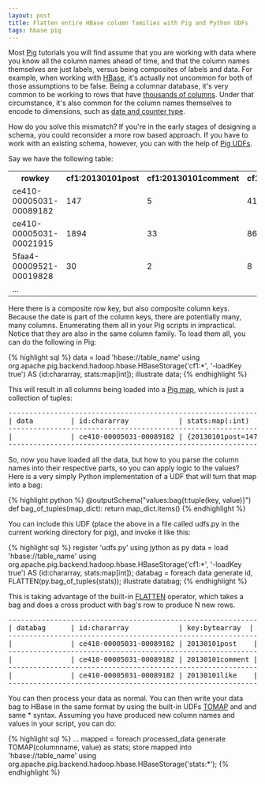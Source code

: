 ```yaml
---
layout: post
title: Flatten entire HBase column families with Pig and Python UDFs
tags: hbase pig
---
```


Most [Pig](http://pig.apache.org/) tutorials you will find assume that you are working with data where you know all the column names ahead of time, and that the column names themselves are just labels, versus being composites of labels and data. For example, when working with [HBase](http://hbase.apache.org/), it's actually not uncommon for both of those assumptions to be false. Being a columnar database, it's very common to be working to rows that have [thousands of columns](https://issues.apache.org/jira/browse/HBASE-867). Under that circumstance, it's also common for the column names themselves to encode to dimensions, such as [date and counter type](https://www.facebook.com/video/video.php?v=707216889765).

How do you solve this mismatch? If you're in the early stages of designing a schema, you could reconsider a more row based approach. If you have to work with an existing schema, however, you can with the help of [Pig UDFs](http://ofps.oreilly.com/titles/9781449302641/udf_lists.html).

Say we have the following table:

<table>
    <tr>
        <th>rowkey</th>
        <th>cf1:20130101post</th>
        <th>cf1:20130101comment</th>
        <th>cf1:20130101like</th>
        <th>cf1:20130102post</th>
        <th>...</th>
    </tr>
    <tr>
        <td>ce410-00005031-00089182</td>
        <td>147</td>
        <td>5</td>
        <td>41</td>
        <td>153</td>
    </tr>
    <tr>
        <td>ce410-00005031-00021915</td>
        <td>1894</td>
        <td>33</td>
        <td>86</td>
        <td>1945</td>
    </tr>
    <tr>
        <td>5faa4-00009521-00019828</td>
        <td>30</td>
        <td>2</td>
        <td>8</td>
        <td>31</td>
    </tr>
    <tr>
        <td>...</td>
    </tr>
</table>

Here there is a composite row key, but also composite column keys. Because the date is part of the column keys, there are potentially many, many columns. Enumerating them all in your Pig scripts in impractical. Notice that they are also in the same column family. To load them all, you can do the following in Pig:

{% highlight sql %}
data = load 'hbase://table_name' using org.apache.pig.backend.hadoop.hbase.HBaseStorage('cf1:*', '-loadKey true') AS (id:chararray, stats:map[int]);
illustrate data;
{% endhighlight %}

This will result in all columns being loaded into a [Pig map](http://pig.apache.org/docs/r0.7.0/piglatin_ref2.html#Data+Types), which is just a collection of tuples:

<pre>
-----------------------------------------------------------------------------------------------------
| data         | id:chararray            | stats:map(:int)                                          |
-----------------------------------------------------------------------------------------------------
|              | ce410-00005031-00089182 | {20130101post=147,20130101comment=5,20130101like=41,...} |
-----------------------------------------------------------------------------------------------------
</pre>

So, now you have loaded all the data, but how to you parse the column names into their respective parts, so you can apply logic to the values? Here is a very simply Python implementation of a UDF that will turn that map into a bag:

{% highlight python %}
@outputSchema("values:bag{t:tuple(key, value)}")
def bag_of_tuples(map_dict):
    return map_dict.items()
{% endhighlight %}

You can include this UDF (place the above in a file called udfs.py in the current working directory for pig), and invoke it like this:

{% highlight sql %}
register 'udfs.py' using jython as py
data = load 'hbase://table_name' using org.apache.pig.backend.hadoop.hbase.HBaseStorage('cf1:*', '-loadKey true') AS (id:chararray, stats:map[int]);
databag = foreach data generate id, FLATTEN(py.bag_of_tuples(stats));
illustrate databag;
{% endhighlight %}

This is taking advantage of the built-in [FLATTEN](http://pig.apache.org/docs/r0.7.0/piglatin_ref2.html#Flatten+Operator) operator, which takes a bag and does a cross product with bag's row to produce N new rows.

<pre>
------------------------------------------------------------------------------
| databag      | id:chararray            | key:bytearray  | value:bytearray  |
------------------------------------------------------------------------------
|              | ce410-00005031-00089182 | 20130101post    | 147             |
------------------------------------------------------------------------------
|              | ce410-00005031-00089182 | 20130101comment | 5               |
------------------------------------------------------------------------------
|              | ce410-00005031-00089182 | 20130101like    | 41              |
------------------------------------------------------------------------------
</pre>

You can then process your data as normal. You can then write your data bag to HBase in the same format by using the built-in UDFs [TOMAP](http://pig.apache.org/docs/r0.9.1/api/org/apache/pig/builtin/TOMAP.html) and and same * syntax. Assuming you have produced new column names and values in your script, you can do:

{% highlight sql %}
...
mapped = foreach processed_data generate TOMAP(columnname, value) as stats;
store mapped into 'hbase://table_name' using org.apache.pig.backend.hadoop.hbase.HBaseStorage('stats:*');
{% endhighlight %}
